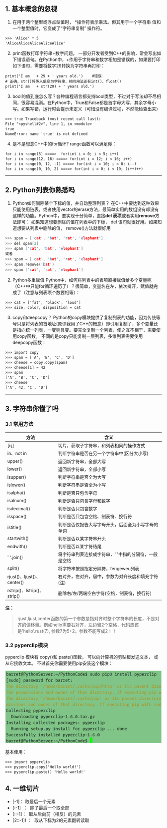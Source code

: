 
## 1. 基本概念的忽视

1. 在用于两个整型或浮点型值时， *操作符表示乘法。但其用于一个字符串
值和一个整型值时，它变成了“字符串复制” 操作符。

```
>>> 'Alice' * 5 
'AliceAliceAliceAliceAlice'
```

2. print函数打印字符串+数字问题。 一部分开发者受到C++的影响，常会写出如下错误语句。在Python中，+作用于字符串和数字相加是错误的，如果要打印如下语句，需要将数字29转换为字符串再打印：

```
print('I am ' + 29 + ' years old.')    #错误
# 正确，str()将传入值变为字符串，相同用法还有int()、float()
print('I am ' + str(29) + ' years old.')
```

3. bool的值到底怎么写？各种编程语言都支持bool类型，不过对于写法却不尽相同，很容易混淆。在Python中，True和False都是首字母大写，其余字母小写。如果写错，运行时会提示未定义（可惜没有编译过程，不然能检查出来）

```
>>> true Traceback (most recent call last):
File "<pyshell#2>", line 1, in <module>
true
NameError: name 'true' is not defined
```

4. 是不是想念C++中的for循环? range函数可以满足你：

```
for i in range(5) ====>  for(int i = 0; i < 5; i++)
for i in range(12, 16) ====> for(int i = 12; i < 16; i++)
for i in range(0, 12, -1) ====> for(int i = 10; i < 0; i--)
for i in range(0, 10, 2) ====> for(int i = 0; i < 10; (i++)++)
```

---


## 2. Python列表你熟悉吗

1. Python如何删除某个下标的值，并自动整理列表？
在C++中要达到这种效果只能使用链表，或者使用vector的erase方法，最简单实用的数组没有却没有这样的功能。Python中，要实现十分简单，直接**del 表项**或者实用**remove**方法即可：
如果知道想要删除的值在列表中的下标， del 语句就很好用。如果知道想要从列表中删除的值， remove()方法就很好用

```cpp
>>> spam = ['cat', 'bat', 'rat', 'elephant'] 
>>> del spam[2] 
>>> spam ['cat', 'bat', 'elephant']
或者
>>> spam = ['cat', 'bat', 'rat', 'elephant'] 
>>> spam.remove('bat') 
>>> spam ['cat', 'rat', 'elephant']
```

2. Python多重赋值
Python中，如何将列表中的表项直接赋值给多个变量呢（C++中只能for循环遍历了）？很简单，变量名在左，依次排开，赋值就完成了（注意与列表项个数要相等）：

```
>>> cat = ['fat', 'black', 'loud'] 
>>> size, color, disposition = cat
```

3. copy和deepcopy？
Python的copy模块提供了复制列表的功能，因为传统等号只是将列表的首地址(原谅我用了C++的概念）即引用复制了，多个变量还是指向统一列表，一变则具变。要完全复制一个列表，使之互不相干，需要使用copy函数。
不同的是copy只能复制一层列表，多维列表需要使用deepcopy函数：

```
>>> import copy
>>> spam = ['A', 'B', 'C', 'D']
>>> cheese = copy.copy(spam)
>>> cheese[1] = 42
>>> spam
['A', 'B', 'C', 'D']
>>> cheese
['A', 42, 'C', 'D']
```

---


## 3. 字符串你懂了吗


### 3.1 常用方法
| 方法 | 含义 |
| --- | --- |
| [i:j] | 切片，获取子字符串，和列表相同的操作方式 |
| in、not in | 判断字符串是否在另一个字符串中(区分大小写) |
| upper() | 返回新字符串，全部大写 |
| lower() | 返回新字符串，全部小写 |
| isupper() | 判断字符串是否全为大写 |
| islower() | 判断字符串是否全为小写 |
| isalpha() | 判断是否只包含字母 |
| isalnum() | 判断是否只包含字母和数字 |
| isdecimal() | 判断是否只包含数字 |
| isspace() | 判断是否只包含空格、制表符、换行符 |
| istitle() | 判断是否仅报告大写字母开头，后面全为小写字母的单词 |
| startwith() | 判断是否以某字符串开头 |
| endwith() | 判断是否以某字符结尾 |
| ' '.join() | 将字符串列表连接成字符串，' '中指的分隔符，一般是空格 |
| split() | 将字符串按照指定分隔符，fengeweu列表 |
| rjust()、ljust()、center() | 右对齐，左对齐，居中，参数为对齐长度和填充字符(注) |
| rstrip()、lstrip()、strip() | 删除右/左/两端空白字符(空格，制表符，换行符) |


**注：**

> rjust,ljust,center函数的第一个参数是指对齐时整个字符串的长度，不是对齐的偏移量。例如hello需要右对齐，左边留2个空格，代码应该是'hello'.rust(7), 参数7为5+2。参数不能写成2！！



### 3.2 pyperclip模块

pyperclip 模块有 copy()和 paste()函数， 可以向计算机的剪贴板发送文本， 或从它接收文本。
不过首先你需要使用pip安装这个模块：

![image-20191230134913053.png](.assets/1577685990852-e1c40e02-1372-4337-b39d-d114043eb238.png)

基本使用：

```
>>> import pyperclip 
>>> pyperclip.copy('Hello world!') 
>>> pyperclip.paste() 'Hello world!'
```


## 4. 一维切片

- [-1]： 取最后一个元素
- [:-1]  ：  除了最后一个取全部
- [::-1]：  取从后向前（相反）的元素
- [2::-1]) ：  取从下标为2的元素翻转读取
